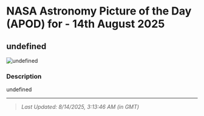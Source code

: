 
# NASA Astronomy Picture of the Day (APOD) for - 14th August 2025
## undefined

![undefined](undefined)

### Description
undefined

---
> _Last Updated: 8/14/2025, 3:13:46 AM (in GMT)_
